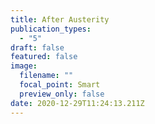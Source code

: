 ```yaml
---
title: After Austerity
publication_types:
  - "5"
draft: false
featured: false
image:
  filename: ""
  focal_point: Smart
  preview_only: false
date: 2020-12-29T11:24:13.211Z
---
```

